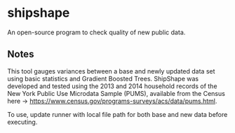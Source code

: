 # shipshape
An open-source program to check quality of new public data.

## Notes
This tool gauges variances between a base and newly updated data set using basic statistics and Gradient Boosted Trees. ShipShape was developed and tested using the 2013 and 2014 household records of the New York Public Use Microdata Sample (PUMS), available from the Census here -> https://www.census.gov/programs-surveys/acs/data/pums.html.

To use, update runner with local file path for both base and new data before executing.